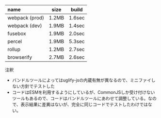 | name           | size  | build |
|:-------------- |:-----:|:------:|
| webpack (prod) | 1.2MB | 1.6sec |
| webpack (dev)  | 1.9MB | 1.4sec |
| fusebox        | 1.9MB | 2.0sec |
| percel         | 1.9MB | 5.3sec |
| rollup         | 1.2MB | 2.7sec |
| browserify     | 2.7MB | 2.6sec |


注釈

- バンドルツールによってはuglify-jsの内蔵有無が異なるので、ミニファイしない方針でテストした
- コードはESMを利用するようにしているが、CommonJSしか受け付けないツールもあるので、コードはバンドルツールにあわせて調整している。なので、表示結果に差異はないが、完全に同じコードでテストしたわけではない。
